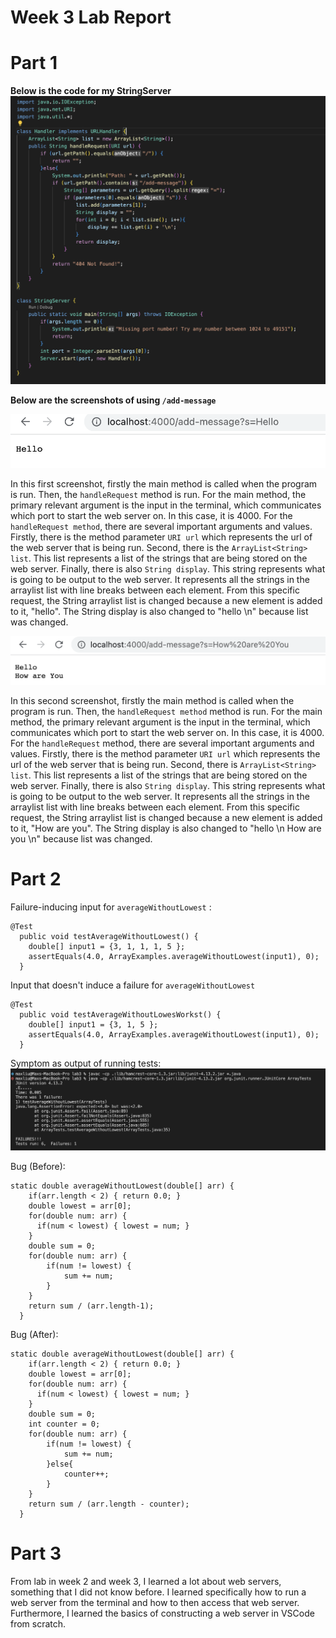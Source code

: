 # Week 3 Lab Report

# Part 1
**Below is the code for my StringServer**
![Lab 3 Code](images/labThreeCode.png)

**Below are the screenshots of using `/add-message`**

![First Run](images/firstRun.png)

In this first screenshot, firstly the main method is called when the program is run. Then, the `handleRequest` method is run. For the main method, the primary relevant argument is the input in the terminal, which communicates which port to start the web server on. In this case, it is 4000. For the `handleRequest method`, there are several important arguments and values. Firstly, there is the method parameter `URI url` which represents the url of the web server that is being run. Second, there is the `ArrayList<String> list`. This list represents a list of the strings that are being stored on the web server. Finally, there is also `String display`. This string represents what is going to be output to the web server. It represents all the strings in the arraylist list with line breaks between each element. From this specific request, the String arraylist list is changed because a new element is added to it, "hello". The String display is also changed to "hello \n" because list was changed. 

![Second Run](images/secondRun.png)

In this second screenshot, firstly the main method is called when the program is run. Then, the `handleRequest method` method is run. For the main method, the primary relevant argument is the input in the terminal, which communicates which port to start the web server on. In this case, it is 4000. For the `handleRequest` method, there are several important arguments and values. Firstly, there is the method parameter `URI url` which represents the url of the web server that is being run. Second, there is `ArrayList<String> list`. This list represents a list of the strings that are being stored on the web server. Finally, there is also `String display`. This string represents what is going to be output to the web server. It represents all the strings in the arraylist list with line breaks between each element. From this specific request, the String arraylist list is changed because a new element is added to it, "How are you". The String display is also changed to "hello \n How are you \n" because list was changed. 

# Part 2
Failure-inducing input for `averageWithoutLowest` :  
```
@Test
  public void testAverageWithoutLowest() {
    double[] input1 = {3, 1, 1, 1, 5 };
    assertEquals(4.0, ArrayExamples.averageWithoutLowest(input1), 0);
  }
 ```
Input that doesn't induce a failure for `averageWithoutLowest`
```
@Test
  public void testAverageWithoutLowesWorkst() {
    double[] input1 = {3, 1, 5 };
    assertEquals(4.0, ArrayExamples.averageWithoutLowest(input1), 0);
  }
 ```

Symptom as output of running tests: 
![Failed Tests](images/failedTests.png)

Bug (Before): 
```
static double averageWithoutLowest(double[] arr) {
    if(arr.length < 2) { return 0.0; }
    double lowest = arr[0];
    for(double num: arr) {
      if(num < lowest) { lowest = num; }
    }
    double sum = 0;
    for(double num: arr) {
        if(num != lowest) { 
            sum += num; 
        }
    }
    return sum / (arr.length-1);
  }
```

Bug (After):
```
static double averageWithoutLowest(double[] arr) {
    if(arr.length < 2) { return 0.0; }
    double lowest = arr[0];
    for(double num: arr) {
      if(num < lowest) { lowest = num; }
    }
    double sum = 0;
    int counter = 0;
    for(double num: arr) {
        if(num != lowest) { 
            sum += num; 
        }else{
            counter++;
        }
    }
    return sum / (arr.length - counter);
  }
```

# Part 3
From lab in week 2 and week 3, I learned a lot about web servers, something that I did not know before. I learned specifically how to run a web server from the terminal and how to then access that web server. Furthermore, I learned the basics of constructing a web server in VSCode from scratch. 


